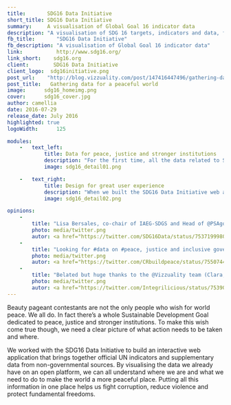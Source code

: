 ```yaml
---
title:       SDG16 Data Initiative      
short_title: SDG16 Data Initiative
summary:     A visualisation of Global Goal 16 indicator data    
description: "A visualisation of SDG 16 targets, indicators and data, for a world with peace, justice and stronger instituitions"  
fb_title:       "SDG16 Data Initiative"   
fb_description: "A visualisation of Global Goal 16 indicator data"
link:           http://www.sdg16.org/ 
link_short:    sdg16.org
client:        SDG16 Data Initiative      
client_logo:  sdg16initiative.png    
post_url:    "http://blog.vizzuality.com/post/147416447496/gathering-data-for-a-peaceful-world"
post_title:   Gathering data for a peaceful world 
image:      sdg16_homeimg.png      
cover:      sdg16_cover.jpg      
author: camellia     
date: 2016-07-29       
release_date: July 2016             
highlighted: true
logoWidth:      125

modules:
    -   text_left: 
            title: Data for peace, justice and stronger institutions
            description: "For the first time, all the data related to SDG 16 targets are in one place. Drawing on our experience of building the Government Data Alliance dashboard, we’ve made a web application that quickly introduces people to SDG 16 targets and the data to track them. The data comes from 30 different sources, including UN agencies, the World Bank, Transparency International, and Gallup. We used CARTO Engine to pull all the data together, query all the different databases at once and instantly see the data for the map or country we’re interested in. If you want to download the data, you can do that too, or use the geometrics to draw your own map."
            image: sdg16_detail01.png

    -   text_right: 
            title: Design for great user experience
            description: "When we built the SDG16 Data Initiative web application we wanted to create the best user experience possible. We think we’ve achieved this with a careful selection of typography, colours and interactions. The serif font Lora adds personality to the headings and titles while a simple colour scale helps people understand how to interact with the map. By applying transversal navigation to the application we’ve been able to guide people towards additional content and extra features, such as a country comparison tool. The result is a delightful, intuitive application that makes global data on peace and justice transparent."   
            image: sdg16_detail02.png

opinions:
    -
        title: "Lisa Bersales, co-chair of IAEG-SDGS and Head of @PSAgovph welcomes the #SDG16 Data Initiative with one word: Wow!"
        photo: media/twitter.png
        autor: <a href="https://twitter.com/SDG16Data/status/753719998003175424">SDG16 Data Initiative</a>
    -
        title: "Looking for #data on #peace, justice and inclusive governance? Great new resource from @SDG16Data <a href='http://www.sdg16.org/'>sdg16.org</a>"
        photo: media/twitter.png
        autor: <a href="https://twitter.com/CRbuildpeace/status/755074426664841216">ConciliationResource</a> 
    -
        title: "Belated but huge thanks to the @Vizzuality team (Clara, Sergio et al) for making http://sdg16.org happen nearly overnight"
        photo: media/twitter.png
        autor: <a href="https://twitter.com/Integrilicious/status/753909552983248896">Nathaniel Heller</a>   
---
```

Beauty pageant contestants are not the only people who wish for world peace. We all do. In fact there’s a whole Sustainable Development Goal dedicated to peace, justice and stronger institutions. To make this wish come true though, we need a clear picture of what action needs to be taken and where. 

We worked with the SDG16 Data Initiative to build an interactive web application that brings together official UN indicators and supplementary data from non-governmental sources. By visualising the data we already have on an open platform, we can all understand where we are and what we need to do to make the world a more peaceful place. Putting all this information in one place helps us fight corruption, reduce violence and protect fundamental freedoms.
